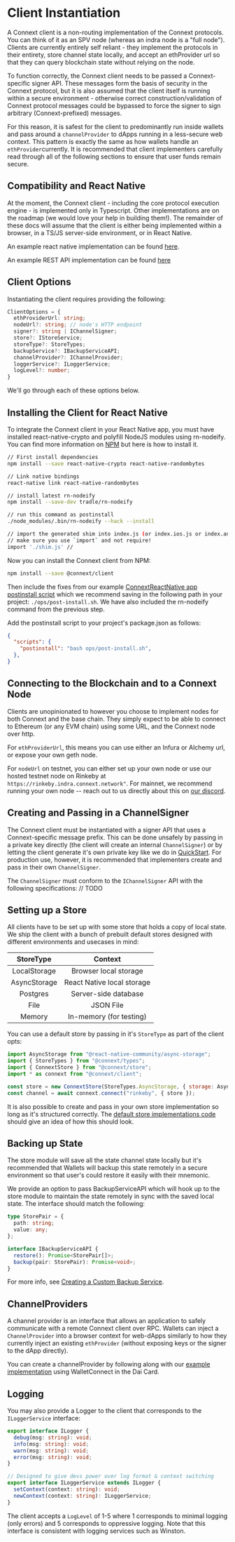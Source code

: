 # Client Instantiation

A Connext client is a non-routing implementation of the Connext protocols. You can think of it as an SPV node (whereas an indra node is a "full node"). Clients are currently entirely self reliant - they implement the protocols in their entirety, store channel state locally, and accept an ethProvider url so that they can query blockchain state without relying on the node.

To function correctly, the Connext client needs to be passed a Connext-specific signer API. These messages form the basis of security in the Connext protocol, but it is also assumed that the client itself is running within a secure environment - otherwise correct construction/validation of Connext protocol messages could be bypassed to force the signer to sign arbitrary (Connext-prefixed) messages.

For this reason, it is safest for the client to predominantly run inside wallets and pass around a `channelProvider` to dApps running in a less-secure web context. This pattern is exactly the same as how wallets handle an `ethProvider`currently. It is recommended that client implementers carefully read through all of the following sections to ensure that user funds remain secure.

## Compatibility and React Native

At the moment, the Connext client - including the core protocol execution engine - is implemented only in Typescript. Other implementations are on the roadmap (we would love your help in building them!). The remainder of these docs will assume that the client is either being implemented within a browser, in a TS/JS server-side environment, or in React Native.

An example react native implementation can be found [here](https://github.com/ConnextProject/ConnextReactNative).

An example REST API implementation can be found [here](https://github.com/ConnextProject/rest-api-client)

## Client Options

Instantiating the client requires providing the following:

```typescript
ClientOptions = {
  ethProviderUrl: string;
  nodeUrl?: string; // node's HTTP endpoint
  signer?: string | IChannelSigner;
  store?: IStoreService;
  storeType?: StoreTypes;
  backupService?: IBackupServiceAPI;
  channelProvider?: IChannelProvider;
  loggerService?: ILoggerService;
  logLevel?: number;
}
```

We'll go through each of these options below.

## Installing the Client for React Native

To integrate the Connext client in your React Native app, you must have installed react-native-crypto and polyfill NodeJS modules using rn-nodeify. You can find more information on [NPM](https://www.npmjs.com/package/react-native-crypto) but here is how to install it.

```sh
// First install dependencies
npm install --save react-native-crypto react-native-randombytes

// Link native bindings
react-native link react-native-randombytes

// install latest rn-nodeify
npm install --save-dev tradle/rn-nodeify

// run this command as postinstall
./node_modules/.bin/rn-nodeify --hack --install

// import the generated shim into index.js (or index.ios.js or index.android.js)
// make sure you use `import` and not require! 
import './shim.js' // 
```

Now you can install the Connext client from NPM:

```sh
npm install --save @connext/client
```

Then include the fixes from our example [ConnextReactNative app postinstall script](https://github.com/ConnextProject/ConnextReactNative/blob/master/ops/post-install.sh) which we recommend saving in the following path in your project: `./ops/post-install.sh`. We have also included the rn-nodeify command from the previous step.

Add the postinstall script to your project's package.json as follows:

```json
{
  "scripts": {
    "postinstall": "bash ops/post-install.sh",
  },
}
```

## Connecting to the Blockchain and to a Connext Node
Clients are unopinionated to however you choose to implement nodes for both Connext and the base chain. They simply expect to be able to connect to Ethereum (or any EVM chain) using some URL, and the Connext node over http.

For `ethProviderUrl`, this means you can use either an Infura or Alchemy url, or expose your own geth node.

For `nodeUrl` on testnet, you can either set up your own node or use our hosted testnet node on Rinkeby at `https://rinkeby.indra.connext.network"`. For mainnet, we recommend running your own node -- reach out to us directly about this on [our discord](https://discord.gg/VPVVFMd).

## Creating and Passing in a ChannelSigner
The Connext client must be instantiated with a signer API that uses a Connext-specific message prefix. This can be done unsafely by passing in a private key directly (the client will create an internal `ChannelSigner`) or by letting the client generate it's own private key like we do in [QuickStart](https://docs.connext.network/en/latest/user/quickStart.html). For production use, however, it is recommended that implementers create and pass in their own `ChannelSigner`.

The `ChannelSigner` must conform to the `IChannelSigner` API with the following specifications:
// TODO

## Setting up a Store

All clients have to be set up with some store that holds a copy of local state. We ship the client with a bunch of prebuilt default stores designed with different environments and usecases in mind:

|     StoreType     |     Context    | 
|:------------:|:--------------:|
| LocalStorage |     Browser local storage    |
| AsyncStorage |  React Native local storage  | 
|   Postgres   | Server-side database |
|    File      |    JSON File   |
|   Memory     |    In-memory (for testing) |

You can use a default store by passing in it's `StoreType` as part of the client opts:

```javascript
import AsyncStorage from "@react-native-community/async-storage";
import { StoreTypes } from "@connext/types";
import { ConnextStore } from "@connext/store";
import * as connext from "@connext/client";

const store = new ConnextStore(StoreTypes.AsyncStorage, { storage: AsyncStorage });
const channel = await connext.connect("rinkeby", { store });
```

It is also possible to create and pass in your own store implementation so long as it's structured correctly. The [default store implementations code](https://github.com/ConnextProject/indra/tree/staging/modules/store) should give an idea of how this should look.

## Backing up State

The store module will save all the state channel state locally but it's recommended that Wallets will backup this state remotely in a secure environment so that user's could restore it easily with their mnemonic.

We provide an option to pass BackupServiceAPI which will hook up to the store module to maintain the state remotely in sync with the saved local state. The interface should match the following:

```typescript
type StorePair = {
  path: string;
  value: any;
};

interface IBackupServiceAPI {
  restore(): Promise<StorePair[]>;
  backup(pair: StorePair): Promise<void>;
}
```

For more info, see [Creating a Custom Backup Service](https://docs.connext.network/en/latest/user/advanced.html#creating-a-custom-backup-service).

## ChannelProviders
A channel provider is an interface that allows an application to safely communicate with a remote Connext client over RPC. Wallets can inject a `ChannelProvider` into a browser context for web-dApps similarly to how they currently inject an existing `ethProvider` (without exposing keys or the signer to the dApp directly).

You can create a channelProvider by following along with our [example implementation](https://github.com/ConnextProject/indra/blob/staging/modules/daicard/src/utils/wc.js) using WalletConnect in the Dai Card.

## Logging
You may also provide a Logger to the client that corresponds to the `ILoggerService` interface: 

```typescript
export interface ILogger {
  debug(msg: string): void;
  info(msg: string): void;
  warn(msg: string): void;
  error(msg: string): void;
}

// Designed to give devs power over log format & context switching
export interface ILoggerService extends ILogger {
  setContext(context: string): void;
  newContext(context: string): ILoggerService;
}
```
The client accepts a `LogLevel` of 1-5 where 1 corresponds to minimal logging (only errors) and 5 corresponds to oppressive logging. Note that this interface is consistent with logging services such as Winston.

